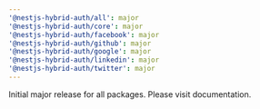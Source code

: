 ```yaml
---
'@nestjs-hybrid-auth/all': major
'@nestjs-hybrid-auth/core': major
'@nestjs-hybrid-auth/facebook': major
'@nestjs-hybrid-auth/github': major
'@nestjs-hybrid-auth/google': major
'@nestjs-hybrid-auth/linkedin': major
'@nestjs-hybrid-auth/twitter': major
---
```


Initial major release for all packages. Please visit documentation.
